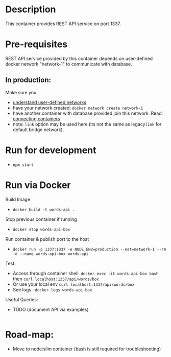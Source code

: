 # Description
This container provides REST API service on port 1337. 

# Pre-requisites
REST API service provided by this container depends on user-defined 
docker network "network-1" to communicate with database. 

## In production:
Make sure you: 
* [understand user-defined networks](https://docs.docker.com/engine/userguide/networking/#user-defined-networks) 
* have your network created: `docker network create network-1`
* have another container with database provided join this network. Read: [connecting containers](https://docs.docker.com/engine/userguide/networking/work-with-networks/#connect-containers)
* note: `link` option may be used here (its not the same as legacy`link` for default bridge network).


# Run for development
* `npm start`

# Run via Docker
Build Image
* `docker build -t words-api .`

Stop previous container if running
* `docker stop words-api-box`

Run container & publish port to the host
* `docker run -p 1337:1337 -e NODE_ENV=production --net=network-1 --rm -d --name words-api-box words-api`

Test:
* Access through container shell: `docker exec -it words-api-box bash` then `curl localhost:1337/api/words/box`
* Or use your local env `curl localhost:1337/api/words/box`
* See logs : `docker logs words-api-box`


Useful Queries:
* TODO  (document API via examples)
``` 

```


# Road-map: 
* Move to node:slim container (bash is still required for troubleshooting)

